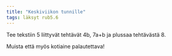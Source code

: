 ```yaml
---
title: "Keskiviikon tunnille"
tags: läksyt rub5.6
---
```


Tee tekstiin 5 liittyvät tehtävät 4b, 7a+b ja plussaa tehtävästä 8.

Muista että myös kotiaine palautettava!